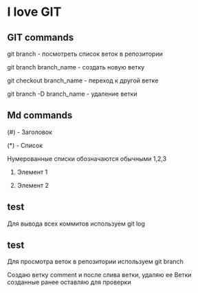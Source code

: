 # I love GIT

## GIT commands

git branch - посмотреть список веток в репозитории

git branch branch_name - создать новую ветку

git checkout branch_name - переход к другой ветке

git branch -D branch_name - удаление ветки

## Md commands

(#) - Заголовок 

(*) - Список

Нумерованные списки обозначаются обычными 1,2,3

1. Элемент 1

2. Элемент 2

## test 
Для вывода всех коммитов используем git log
## test
Для просмотра веток в репозитории используем git branch


Создаю ветку comment и после слива ветки, удаляю ее
Ветки созданные ранее оставляю для проверки
